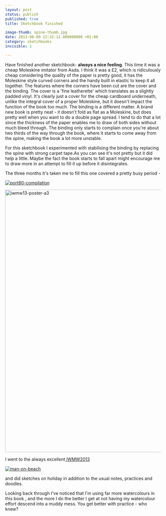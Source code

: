 ```yaml
---
layout: post
status: publish
published: true
title: Sketchbook finished

image-thumb: spine-thumb.jpg
date: 2013-08-09 12:32:12.000000000 +01:00
category: sketchbooks
invisible: 1

---
```




Have finished another sketchbook- <strong>always a nice feeling</strong>. This time it was a cheap Moleskine imitator from Asda. I think it was a £2, which is ridiculously cheap considering the quality of the paper is pretty good, it has the Moleskine style curved corners and the handy built in elastic to keep it all together. The features where the corners have been cut are the cover and the binding. The cover is a 'fine leatherette'  which translates as a slightly padded vinyl. It's clearly just a cover for the cheap cardboard underneath, unlike the integral cover of a proper Moleskine, but it doesn't impact the function of the book too much. The binding is a different matter. A brand new book is pretty neat - it doesn't fold as flat as a Moleskine, but does pretty well when you want to do a double page spread. I tend to do that a lot since the thickness of the paper enables me to draw of both sides without much bleed through.  The binding only starts to complain once you're about two thirds of the way through the book, where it starts to come away from the spine, making the book a lot more unstable.

For this sketchbook I experimented with stabilising the binding by replacing the spine with strong carpet tape.As you can see it's not pretty but it did help a little. Maybe the fact the book starts to fall apart might encourage me to draw more in an attempt to fill it up before it disintegrates.

The three months it's taken me to fill this one covered a pretty busy period - 

<a href="{{ site.baseurl }}/sketchnotes/port80-2013"><img src="{{ site.baseurl }}/images/port80/2013/port80-2013-05-10-sketchnotes.gif" alt="port80-compilation" /></a>



<a href="http://www.flickr.com/photos/mearso/sets/72157634398512614/"><img src="{{ site.baseurl }}/images/iwmw13-poster-a3.gif" alt="iwmw13-poster-a3" width="600" height="849" class="aligncenter size-full wp-image-1605" /></a>

I went to the always excellent<a href="http://iwmw.ukoln.ac.uk/iwmw2013/" title="IWMW2013"> IWMW2013</a>

<a href="http://www.flickr.com/photos/mearso/sets/72157634852961354/"><img src="{{ site.baseurl }}/images/holiday.jpg" alt="man-on-beach"/></a>

and did sketches on holiday in addition to the usual notes, practices and doodles.

Looking back through I've noticed that I'm using far more watercolours in this book , and the more I do the better I get at not having my watercolour effort descend into a muddy mess. You get better with practice - who knew?
